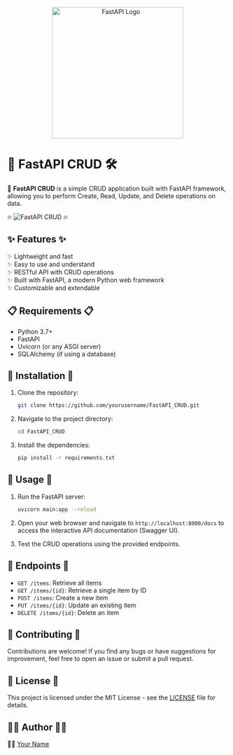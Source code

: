 <p align="center">
  <img src="https://fastapi.tiangolo.com/img/logo-margin/logo-teal.png" alt="FastAPI Logo" width="300" height=""600>
</p>


# 🚀 FastAPI CRUD 🛠️

🚀 **FastAPI CRUD** is a simple CRUD application built with FastAPI framework, allowing you to perform Create, Read, Update, and Delete operations on data.

🔥 ![FastAPI CRUD](https://yourimageurl.com/) 🔥

## ✨ Features ✨

✨ Lightweight and fast  
✨ Easy to use and understand  
✨ RESTful API with CRUD operations  
✨ Built with FastAPI, a modern Python web framework  
✨ Customizable and extendable  

## 📋 Requirements 📋

- Python 3.7+
- FastAPI
- Uvicorn (or any ASGI server)
- SQLAlchemy (if using a database)

## 🚀 Installation 🚀

1. Clone the repository:

    ```bash
    git clone https://github.com/yourusername/FastAPI_CRUD.git
    ```

2. Navigate to the project directory:

    ```bash
    cd FastAPI_CRUD
    ```

3. Install the dependencies:

    ```bash
    pip install -r requirements.txt
    ```

## 🚀 Usage 🚀

1. Run the FastAPI server:

    ```bash
    uvicorn main:app --reload
    ```

2. Open your web browser and navigate to `http://localhost:8000/docs` to access the interactive API documentation (Swagger UI).

3. Test the CRUD operations using the provided endpoints.

## 📡 Endpoints 📡

- `GET /items`: Retrieve all items
- `GET /items/{id}`: Retrieve a single item by ID
- `POST /items`: Create a new item
- `PUT /items/{id}`: Update an existing item
- `DELETE /items/{id}`: Delete an item

## 🤝 Contributing 🤝

Contributions are welcome! If you find any bugs or have suggestions for improvement, feel free to open an issue or submit a pull request.

## 📝 License 📝

This project is licensed under the MIT License - see the [LICENSE](LICENSE) file for details.

## 👨‍💻 Author 👩‍💻

👨‍💻 [Your Name](https://github.com/yourusername)

